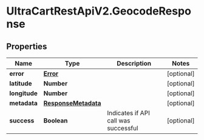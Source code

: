 # UltraCartRestApiV2.GeocodeResponse

## Properties
Name | Type | Description | Notes
------------ | ------------- | ------------- | -------------
**error** | [**Error**](Error.md) |  | [optional] 
**latitude** | **Number** |  | [optional] 
**longitude** | **Number** |  | [optional] 
**metadata** | [**ResponseMetadata**](ResponseMetadata.md) |  | [optional] 
**success** | **Boolean** | Indicates if API call was successful | [optional] 


